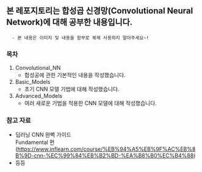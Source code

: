 ## 본 레포지토리는 합성곱 신경망(Convolutional Neural Network)에 대해 공부한 내용입니다.
      - 본 내용은 이미지 및 내용을 함부로 복제 사용하지 말아주세요~!
      
### 목차 
1. Convolutional_NN
   - 합성공에 관한 기본적인 내용을 작성했습니다.
2. Basic_Models
   - 초기 CNN 모델 기법에 대해 작성했습니다. 
3. Advanced_Models
   - 여러 새로운 기법을 적용한 CNN 모델에 대해 작성했습니다.

### 참고 자료
  - 딥러닝 CNN 완벽 가이드  
      Fundamental 편(https://www.inflearn.com/course/%EB%94%A5%EB%9F%AC%EB%8B%9D-cnn-%EC%99%84%EB%B2%BD-%EA%B8%B0%EC%B4%88)
  - 등등
